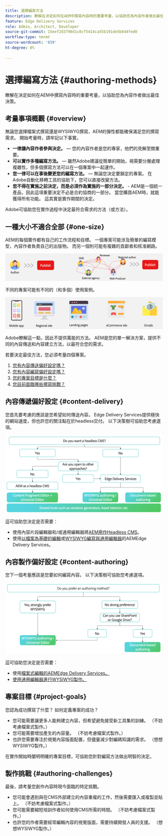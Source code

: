 ```yaml
---
title: 選擇編寫方法
description: 瞭解在決定如何在AEM中撰寫內容時的重要考量，以協助您為內容作者做出最佳決策。
feature: Edge Delivery Services
role: Admin, Architect, Developer
source-git-commit: 15eef2d3790d1c0cf5414ca55b191de5b644fed0
workflow-type: tm+mt
source-wordcount: '659'
ht-degree: 0%

---
```



# 選擇編寫方法 {#authoring-methods}

瞭解在決定如何在AEM中撰寫內容時的重要考量，以協助您為內容作者做出最佳決策。

## 考量事項概觀 {#overview}

無論您選擇檔案式撰寫還是WYSIWYG撰寫，AEM的彈性都能確保滿足您的撰寫需求。 開始考量時，請牢記以下事實。

* **一律讓內容作者參與決定。** — 您的內容作者是您的專家，他們的見解至關重要。
* **可以實作多種編寫方法。** — 雖然Adobe建議從簡單的開始，視需要分層處理複雜性，但多個撰寫方法可以在一個專案中一起運作。
* **您一律可以在事後變更您的編寫方法。** — 無論您決定要鎖定的專案。 在Adobe自動化移轉工具的協助下，您可以直接改變方法。
* **您不得在實施之前決定，而是必須作為實施的一部分決定。** - AEM是一個統一產品，因此這項重要決定不必是合約協商的一部分。 當您購買AEM時，就能獲得所有功能。 這其實是實作期間的決定。

Adobe可協助您在實作過程中決定最符合需求的方法（或方法）。

## 一種大小不適合全部 {#one-size}

AEM的每個實作都有自己的工作流程和目標。 一個專案可能涉及簡單的編寫模型，內容作者負責自己的出版物。 而另一個則可能有複雜的貢獻者和核准網路。

![不同的編寫工作流程](assets/authoring-workflows.png)

不同的專案可能有不同的（和多個）使用案例。

![使用案例](assets/use-cases.png)

Adobe瞭解這一點，因此不提供萬能的方法。 AEM是您的單一解決方案，提供不同的內容傳送和內容建立方法，以最符合您的需求。

若要決定最佳方法，您必須考量四個專案。

1. [您有內容傳送偏好設定嗎？](#content-delivery)
1. [您有內容編寫偏好設定嗎？](#content-authoring)
1. [您的專案目標是什麼？](#project-goals)
1. [您目前面臨哪些撰寫挑戰？](#authoring-challenges)

## 內容傳遞偏好設定 {#content-delivery}

您首先要考慮的應該是您希望如何傳送內容。 Edge Delivery Services提供極快的網站速度，但也許您的關注點在於headless交付。 以下決策樹可協助您考慮選項。

![內容傳遞決策樹](assets/content-delivery-decision-tree.png)

這可協助您決定是否需要：

* 使用內容片段編輯器和/或通用編輯器將[AEM用作Headless CMS](/help/headless/introduction.md)。
* 使用[以檔案為基礎的編輯](/help/edge/docs/authoring.md)或[WYSIWYG編寫與通用編輯器](/help/edge/wysiwyg-authoring/authoring.md)的AEMEdge Delivery Services。

## 內容製作偏好設定 {#content-authoring}

您下一個考量應該是您要如何編寫內容。 以下決策樹可協助您考慮選項。

![內容製作決策樹](assets/content-authoring-decision-tree.png)

這可協助您決定是否需要：

* 使用[檔案式編輯的AEMEdge Delivery Services。](/help/edge/docs/authoring.md)
* [使用通用編輯器進行WYSIWYG製作。](/help/edge/wysiwyg-authoring/authoring.md)

## 專案目標 {#project-goals}

您認為成功撰寫了什麼？ 如何定義專案的成功？

* 您可能需要讓更多人能夠建立內容，但希望避免接受新工具集的訓練。 （不妨考慮檔案式製作。）
* 您可能需要增加產生的內容量。 （不妨考慮檔案式製作。）
* 也許您需要專注於視覺內容版面配置，但儘量減少對編碼知識的需求。 （想想WYSIWYG製作。）

在實作開始時闡明明確的專案目標，可協助您針對編寫方法做出明智的決定。

## 製作挑戰 {#authoring-challenges}

最後，請考量您創作內容時現今面臨的特定挑戰。

* 您可能會遇到與在CMS外部建立的內容重複的工作，然後需要匯入或複製並貼上。 （不妨考慮檔案式製作。）
* 您可能需要縮短培訓作者如何使用CMS所需的時間。 （不妨考慮檔案式製作。）
* 也許您的作者需要經常編輯內容的視覺版面，需要持續開發人員的支援。 （想想WYSIWYG製作。）
